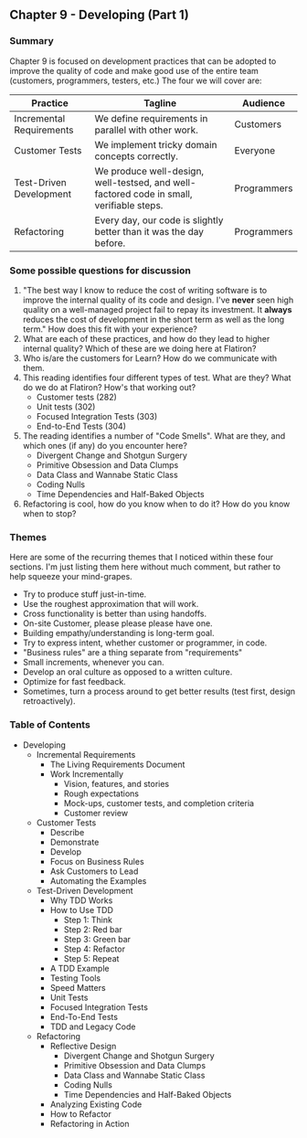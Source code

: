 ## Chapter 9 - Developing (Part 1)


### Summary

Chapter 9 is focused on development practices that can be adopted to improve the quality of code and make good use of the entire team (customers, programmers, testers, etc.) The four we will cover are:
 
 Practice | Tagline    | Audience
 ---------|------------|---------
 Incremental Requirements| We define requirements in parallel with other work. | Customers
 Customer Tests | We implement tricky domain concepts correctly. | Everyone
 Test-Driven Development | We produce well-design, well-testsed, and well-factored code in small, verifiable steps. | Programmers
 Refactoring | Every day, our code is slightly better than it was the day before. | Programmers

### Some possible questions for discussion

1. "The best way I know to reduce the cost of writing software is to improve the internal quality of its code and design. I've **never** seen high quality on a well-managed project fail to repay its investment. It **always** reduces the cost of development in the short term as well as the long term." How does this fit with your experience?
1. What are each of these practices, and how do they lead to higher internal quality? Which of these are we doing here at Flatiron?
1. Who is/are the customers for Learn? How do we communicate with them.
1. This reading identifies four different types of test. What are they? What do we do at Flatiron? How's that working out?
	* Customer tests (282)
	* Unit tests (302)
	* Focused Integration Tests (303)
	* End-to-End Tests (304)
1. The reading identifies a number of "Code Smells". What are they, and which ones (if any) do you encounter here? 
	* Divergent Change and Shotgun Surgery
	* Primitive Obsession and Data Clumps
	* Data Class and Wannabe Static Class
	* Coding Nulls
	* Time Dependencies and Half-Baked Objects
1. Refactoring is cool, how do you know when to do it? How do you know when to stop?


### Themes

Here are some of the recurring themes that I noticed within these four sections. I'm just listing them here without much comment, but rather to help squeeze your mind-grapes.

* Try to produce stuff just-in-time.
* Use the roughest approximation that will work.
* Cross functionality is better than using handoffs.
* On-site Customer, please please please have one.
* Building empathy/understanding is long-term goal.
* Try to express intent, whether customer or programmer, in code.
* "Business rules" are a thing separate from "requirements"
* Small increments, whenever you can.
* Develop an oral culture as opposed to a written culture.
* Optimize for fast feedback.
* Sometimes, turn a process around to get better results (test first, design retroactively).


### Table of Contents

* Developing
	* Incremental Requirements
		* The Living Requirements Document
		* Work Incrementally
			* Vision, features, and stories
			* Rough expectations
			* Mock-ups, customer tests, and completion criteria
			* Customer review
	* Customer Tests
		* Describe
		* Demonstrate
		* Develop
		* Focus on Business Rules
		* Ask Customers to Lead
		* Automating the Examples
	* Test-Driven Development
		* Why TDD Works
		* How to Use TDD
			* Step 1: Think
			* Step 2: Red bar
			* Step 3: Green bar
			* Step 4: Refactor
			* Step 5: Repeat
		* A TDD Example
		* Testing Tools
		* Speed Matters
		* Unit Tests
		* Focused Integration Tests
		* End-To-End Tests
		* TDD and Legacy Code
	* Refactoring
		* Reflective Design
			* Divergent Change and Shotgun Surgery
			* Primitive Obsession and Data Clumps
			* Data Class and Wannabe Static Class
			* Coding Nulls
			* Time Dependencies and Half-Baked Objects
		* Analyzing Existing Code
		* How to Refactor
		* Refactoring in Action
